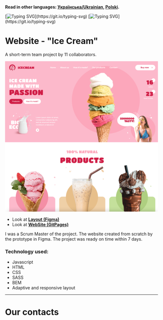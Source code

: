 **Read in other languages: [Українська/Ukrainian](README.uk.md), [Polski](README.pl.md).**

[![Typing SVG](https://readme-typing-svg.herokuapp.com?color=%2336BCF7&lines=This+is+our+team+project+.)](https://git.io/typing-svg)
[![Typing SVG](https://readme-typing-svg.herokuapp.com?color=%2336BCF7&lines=We+are+"+MAGIC+OUTSIDE+HOGWARTS+")](https://git.io/typing-svg)

# Website - "Ice Cream"
A short-term team project by 11 collaborators.

![Demonstration](https://github.com/VitalinaKovbasiuk/IceCreamPassion/blob/main/src/images/demonstration/demo.png)


- Look at [**Layout (Figma)**](<https://www.figma.com/file/e1ABSzkNJFeGeZxe4RdsTu/IceCream-(Copy)-(Copy)-(Copy)-(Copy)?node-id=0%3A1>)
- Look at [**WebSite (GitPages)**](<https://victor-rochnyak.github.io/IceCream/>)

I was a Scrum  Master of the project.
The website created from scratch by the prototype in Figma.
The project was ready on time within 7 days.

### Technology used:

 * Javascript <br/>
 * HTML <br/>
 * CSS <br/>
 * SASS <br/>
 * BEM  <br/>
 * Adaptive and responsive layout <br/>

---
# Our contacts




